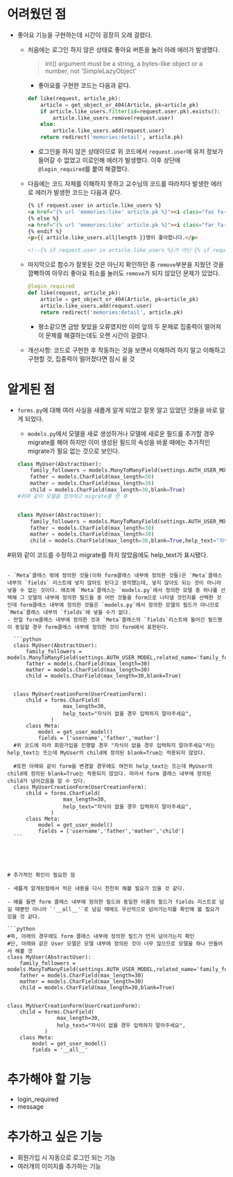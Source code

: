# 어려웠던 점

- 좋아요 기능을 구현하는데 시간이 굉장히 오래 걸렸다.

  - 처음에는 로그인 하지 않은 상태로 좋아요 버튼을 눌러 아래 에러가 발생했다.

    > int() argument must be a string, a bytes-like object or a number, not 'SimpleLazyObject'

    - 좋아요를 구현한 코드는 다음과 같다.

    ```python
    def like(request, article_pk):
        article = get_object_or_404(Article, pk=article_pk)
        if article.like_users.filter(id=request.user.pk).exists():
            article.like_users.remove(request.user)
        else:
            article.like_users.add(request.user)
        return redirect('memories:detail', article.pk)
    ```

    - 로그인을 하지 않은 상태이므로 위 코드에서 `request.user`에 유저 정보가 들어갈 수 없었고 이로인해 에러가 발생했다. 이후 상단에 `@login_required`를 붙여 해결했다.

  - 다음에는 코드 자체를 이해하지 못하고 교수님의 코드를 따라치다 발생한 에러로 에러가 발생한 코드는 다음과 같다.

    ```html
    {% if request.user in article.like_users %}
    <a href="{% url 'memories:like' article.pk %}"><i class="fas fa-heart" style='color:red'></i></a>
    {% else %}
    <a href="{% url 'memories:like' article.pk %}"><i class="far fa-heart" style='color:red'></i></a>
    {% endif %}
    <p>{{ article.like_users.all|length }}명이 좋아합니다.</p>
    
    <!--{% if request.user in article.like_users %}가 아닌 {% if request.user in article.like_users %}를 입력해야 했으나 교수님의 코드를 따라치는 과정에서 잘못 입력하여 좋아요를 한 유저의 수가 증가는 하는데 하트 표시가 바뀌지는 않는 에러가 발생했다. 이후 코드를 충분히 이해한 후에 수정함으로써 고칠 수 있었다.-->
    ```

  - 마지막으로 함수가 잘못된 것은 아닌지 확인하던 중 `remove`부분을 지웠던 것을 깜빡하여 아무리 좋아요 취소를 눌러도 `remove`가 되지 않았던 문제가 있었다.

    ```python
    @login_required
    def like(request, article_pk):
        article = get_object_or_404(Article, pk=article_pk)
        article.like_users.add(request.user)
        return redirect('memories:detail', article.pk)
    ```

    - 평소같으면 금방 찾았을 오류였지만 이미 앞의 두 문제로 집중력이 떨어져 이 문제를 해결하는데도 오랜 시간이 걸렸다.

  - 개선사항: 코드로 구현한 후 작동하는 것을 보면서 이해하려 하지 말고 이해하고 구현할 것, 집중력이 떨어졌다면 잠시 쉴 것



# 알게된 점

- `forms.py`에 대해 여러 사실을 새롭게 알게 되었고 잘못 알고 있었던 것들을 바로 알게 되었다.

  - `models.py`에서 모델을 새로 생성하거나 모델에 새로운 필드를 추가할 경우 migrate를 해야 하지만 이미 생성된 필드의 속성을 바꿀 때에는 추가적인 migrate가 필요 없는 것으로 보인다.

  ```python
  class MyUser(AbstractUser):
      family_followers = models.ManyToManyField(settings.AUTH_USER_MODEL,related_name='family_followings')
      father = models.CharField(max_length=30)
      mather = models.CharField(max_length=30)
      child = models.CharField(max_length=30,blank=True)
  #위와 같이 모델을 정의하고 migrate를 한 후
  
  
  class MyUser(AbstractUser):
      family_followers = models.ManyToManyField(settings.AUTH_USER_MODEL,related_name='family_followings')
      father = models.CharField(max_length=30)
      mather = models.CharField(max_length=30)
      child = models.CharField(max_length=30,blank=True,help_text="자식이 없을 경우 입력하지 말아주세요")
#위와 같이 코드를 수정하고 migrate를 하지 않았음에도 help_text가 표시됐다.
  ```
  
- `Meta`클래스 밖에 정의한 것들(이하 form클래스 내부에 정의한 것들)은 `Meta`클래스 내부의 `fields` 리스트에 넣지 않아도 된다고 생각했는데, 넣지 않아도 되는 것이 아니라 넣을 수 없는 것이다. 애초에 `Meta`클래스는 `models.py`에서 정의한 모델 중 하나를 선택해 그 모델의 내부에 정의한 필드들 중 어떤 것들을 form으로 나타낼 것인지를 선택한 것인데 form클래스 내부에 정의한 것들은 `models.py`에서 정의한 모델의 필드가 아니므로 `Meta`클래스 내부의 `fields`에 넣을 수가 없다.
  - 만일 form클래스 내부에 정의한 것과 `Meta`클래스의 `fields`리스트에 들어간 필드명이 동일할 경우 form클래스 내부에 정의한 것이 form에서 표현된다.
  
    ```python
    class MyUser(AbstractUser):
        family_followers = models.ManyToManyField(settings.AUTH_USER_MODEL,related_name='family_followings')
        father = models.CharField(max_length=30)
        mather = models.CharField(max_length=30)
        child = models.CharField(max_length=30,blank=True)
        
    
    class MyUserCreationForm(UserCreationForm):
        child = forms.CharField(
                    max_length=30,
                    help_text="자식이 없을 경우 입력하지 말아주세요",
                )
        class Meta:
            model = get_user_model()
            fields = ['username','father','mather']
    #위 코드에 따라 회원가입을 진행할 경우 "자식이 없을 경우 입력하지 말아주세요"라는 help_text는 뜨는데 MyUser의 child에 정의된 blank=True는 적용되지 않았다.
    
    #또한 아래와 같이 form을 변경할 경우에도 여전히 help_text는 뜨는데 MyUser의 child에 정의된 blank=True는 적용되지 않았다. 따라서 form 클래스 내부에 정의된 child가 넘어갔음을 알 수 있다.
    class MyUserCreationForm(UserCreationForm):
        child = forms.CharField(
                    max_length=30,
                    help_text="자식이 없을 경우 입력하지 말아주세요",
                )
        class Meta:
            model = get_user_model()
            fields = ['username','father','mather','child']
    ```





# 추가적인 확인이 필요한 점

- 새롭게 알게된점에서 적은 내용을 다시 천천히 해볼 필요가 있을 것 같다.

  - 예를 들면 form 클래스 내부에 정의한 필드와 동일한 이름의 필드가 fields 리스트로 넘길 때뿐만 아니라 `'__all__'`로 넘길 때에도 우선적으로 넘어가는지를 확인해 볼 필요가 있을 것 같다.

  ```python
  #즉, 아래의 경우에도 form 클래스 내부에 정의한 필드가 먼저 넘어가는지 확인
  #단, 아래와 같은 User 모델은 모델 내부에 정의된 것이 너무 많으므로 모델을 하나 만들어서 해볼 것
  class MyUser(AbstractUser):
      family_followers = models.ManyToManyField(settings.AUTH_USER_MODEL,related_name='family_followings')
      father = models.CharField(max_length=30)
      mather = models.CharField(max_length=30)
      child = models.CharField(max_length=30,blank=True)
      
  
  class MyUserCreationForm(UserCreationForm):
      child = forms.CharField(
                  max_length=30,
                  help_text="자식이 없을 경우 입력하지 말아주세요",
              )
      class Meta:
          model = get_user_model()
          fields = '__all__'
  ```

  





# 추가해야 할 기능

- login_required
- message



# 추가하고 싶은 기능

- 회원가입 시 자동으로 로그인 되는 기능
- 여러개의 이미지를 추가하는 기능

